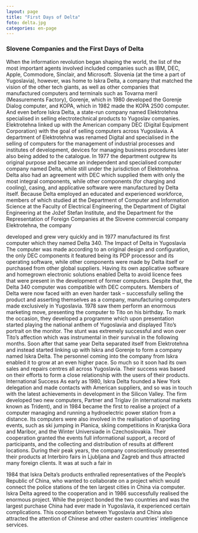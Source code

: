 ```yaml
---
layout: page
title: "First Days of Delta"
foto: delta.jpg
categories: en-page
---
```


### Slovene Companies and the First Days of Delta
When the information revolution began shaping the world, the list of the most important
agents involved included companies such as IBM, DEC, Apple, Commodore, Sinclair, and
Microsoft. Slovenia (at the time a part of Yugoslavia), however, was home to Iskra Delta, a
company that matched the vision of the other tech giants, as well as other companies that
manufactured computers and terminals such as Tovarna meril (Measurements Factory),
Gorenje, which in 1980 developed the Gorenje Dialog computer, and KOPA, which in 1982
made the KOPA 2500 computer. And even before Iskra Delta, a state-run company named
Elektrotehna specialised in selling electrotechnical products to Yugoslav companies.
Elektrotehna linked up with the American company DEC (Digital Equipment Corporation)
with the goal of selling computers across Yugoslavia. A department of Elektrotehna was
renamed Digital and specialised in the selling of computers for the management of industrial
processes and institutes of development, devices for managing business procedures later also
being added to the catalogue. In 1977 the department outgrew its original purpose and became
an independent and specialised computer company named Delta, while still under the
jurisdiction of Elektrotehna. Delta also had an agreement with DEC which supplied them with
only the most integral components, while other components (for charging and cooling),
casing, and applicative software were manufactured by Delta itself. Because Delta employed
an educated and experienced workforce, members of which studied at the Department of
Computer and Information Science at the Faculty of Electrical Engineering, the Department
of Digital Engineering at the Jožef Stefan Institute, and the Department for the Representation
of Foreign Companies at the Slovene commercial company Elektrotehna, the company

developed and grew very quickly and in 1977 manufactured its first computer which they
named Delta 340.
The Impact of Delta in Yugoslavia
The computer was made according to an original design and configuration, the only DEC
components it featured being its PDP processor and its operating software, while other
components were made by Delta itself or purchased from other global suppliers. Having its
own applicative software and homegrown electronic solutions enabled Delta to avoid licence
fees that were present in the development of former computers. Despite that, the Delta 340
computer was compatible with DEC computers. Members of Delta were now faced with an
even harder task – successfully selling the product and asserting themselves as a company,
manufacturing computers made exclusively in Yugoslavia. 1978 saw them perform an
enormous marketing move, presenting the computer to Tito on his birthday. To mark the
occasion, they developed a programme which upon presentation started playing the national
anthem of Yugoslavia and displayed Tito’s portrait on the monitor. The stunt was extremely
successful and won over Tito’s affection which was instrumental in their survival in the
following months. Soon after that same year Delta separated itself from Elektrotehna and
instead started linking up with Iskra and Gorenje to form a company named Iskra Delta. The
personnel coming into the company from Iskra enabled it to grow at an even higher pace. So
much so it soon had its own sales and repairs centres all across Yugoslavia. Their success was
based on their efforts to form a close relationship with the users of their products.
International Success
As early as 1980, Iskra Delta founded a New York delegation and made contacts with
American suppliers, and so was in touch with the latest achievements in development in the
Silicon Valley. The firm developed two new computers, Partner and Triglav (in international
markets known as Trident), and in 1984 became the first to realise a project of a computer
managing and running a hydroelectric power station from a distance. Its computers were also
involved in the realisation of sporting events, such as ski jumping in Planica, skiing
competitions in Kranjska Gora and Maribor, and the Winter Universiade in Czechoslovakia.
Their cooperation granted the events full informational support, a record of participants, and
the collecting and distribution of results at different locations.
During their peak years, the company conscientiously presented their products at Interbiro
fairs in Ljubljana and Zagreb and thus attracted many foreign clients. It was at such a fair in

1984 that Iskra Delta’s products enthralled representatives of the People’s Republic of China,
who wanted to collaborate on a project which would connect the police stations of the ten
largest cities in China via computer. Iskra Delta agreed to the cooperation and in 1986
successfully realised the enormous project. While the project bonded the two countries and
was the largest purchase China had ever made in Yugoslavia, it experienced certain
complications. This cooperation between Yugoslavia and China also attracted the attention of
Chinese and other eastern countries’ intelligence services.
